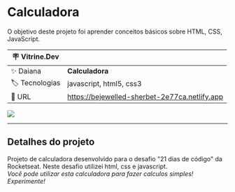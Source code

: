 # Calculadora

O objetivo deste projeto foi aprender conceitos básicos sobre HTML, CSS, JavaScript.

| :placard: Vitrine.Dev |     |
| -------------  | --- |
| :sparkles: Daiana        | **Calculadora**
| :label: Tecnologias | javascript, html5, css3
| :rocket: URL         | https://bejewelled-sherbet-2e77ca.netlify.app

<!-- Inserir imagem com a #vitrinedev ao final do link -->
![](https://user-images.githubusercontent.com/69736274/218623589-93b5a4d4-8e9e-46fa-8d52-89d63fe5c59b.gif#vitrinedev)

---

## Detalhes do projeto

Projeto de calculadora desenvolvido para o desafio "21 dias de código" da Rocketseat. Neste desafio utilizei html, css e javascript. <br>
<em>Você pode utilizar esta calculadora para fazer calculos simples! Experimente!</em>
